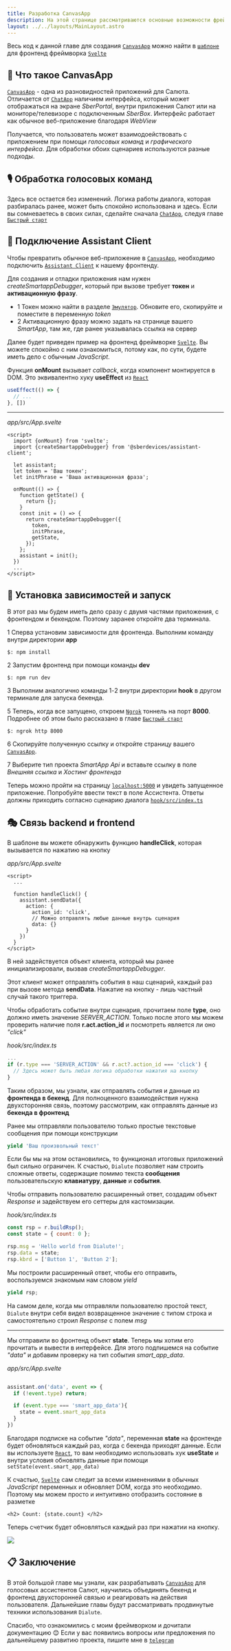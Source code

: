 ```yaml
---
title: Разработка CanvasApp
description: На этой странице рассматриваются основные возможности фреймворка для создания CanvasApp
layout: ../../layouts/MainLayout.astro
---
```


Весь код к данной главе для создания [`CanvasApp`](https://developers.sber.ru/docs/ru/va/background/basics/canvasapp) можно найти в [`шаблоне`](https://github.com/Dikower/dialute-starter-svelte) для фронтенд фреймворка [`Svelte`](https://ru.svelte.dev/)

## 📲 Что такое CanvasApp
[`CanvasApp`](https://developers.sber.ru/docs/ru/va/background/basics/canvasapp) - одна из разновидностей приложений для Салюта. Отличается от [`ChatApp`](https://developers.sber.ru/docs/ru/va/background/basics/chatapp) наличием интерфейса, который может отображаться на экране _SberPortal_, внутри приложения Салют или на мониторе/телевизоре с подключенным _SberBox_. Интерфейс работает как обычное веб-приложение благодаря _WebView_

Получается, что пользователь может взаимодоействовать с приложением при помощи _голосовых команд_ и _графического интерфейса_. Для обработки обоих сценариев используются разные подходы.

## 🎙 Обработка голосовых команд
Здесь все остается без изменений. Логика работы диалога, которая разбиралась ранее, может быть спокойно использована и здесь. Если вы сомневаетесь в своих силах, сделайте сначала [`ChatApp`](https://developers.sber.ru/docs/ru/va/background/basics/chatapp), следуя главе [`Быстрый старт`](3.startup)

## 🔨 Подключение Assistant Client
Чтобы превратить обычное веб-приложение в [`CanvasApp`](https://developers.sber.ru/docs/ru/va/background/basics/canvasapp), необходимо подключить [`Assistant Client`](https://developers.sber.ru/docs/ru/va/reference/assistant-client/overview) к нашему фронтенду.

Для создания и отладки приложения нам нужен _createSmartappDebugger_, который при вызове требует __токен__ и __активационную фразу__.

- 1️ Токен можно найти в разделе [`Эмулятор`](https://developers.sber.ru/studio/settings/emulator). Обновите его, скопируйте и поместите в переменную _token_
- 2️ Активационную фразу можно задать на странице вашего _SmartApp_, там же, где ранее указывалась ссылка на сервер

Далее будет приведен пример на фронтенд фреймворке [`Svelte`](https://ru.svelte.dev/). Вы можете спокойно с ним ознакомиться, потому как, по сути, будете иметь дело с обычным _JavaScript_. 

Функция __onMount__ вызывает _callback_, когда компонент монтируется в DOM. Это эквивалентно хуку __useEffect__ из [`React`](https://ru.react.js.org/)
```js
useEffect(() => {
  // ...
}, [])
```
---
_app/src/App.svelte_
```svelte 
<script>
  import {onMount} from 'svelte';
  import {createSmartappDebugger} from '@sberdevices/assistant-client';

  let assistant;
  let token = 'Ваш токен';
  let initPhrase = 'Ваша активационная фраза';

  onMount(() => {
    function getState() {
      return {};
    }
    const init = () => {
      return createSmartappDebugger({
        token,
        initPhrase,
        getState,
      });
    };
    assistant = init();
  })
  ...
</script>
```

## 🚀 Установка зависимостей и запуск
В этот раз мы будем иметь дело сразу с двумя частями приложения, с фронтендом и бекендом. Поэтому заранее откройте два терминала.

1️ Сперва установим зависимости для фронтенда. Выполним команду внутри директории __app__
```shell
$: npm install
```
2️ Запустим фронтенд при помощи команды __dev__
```shell
$: npm run dev
```
3️ Выполним аналогично команды 1️-2️ внутри директории __hook__ в другом терминале для запуска бекенда.

5️ Теперь, когда все запущено, откроем [`Ngrok`](https://ngrok.com/) тоннель на порт __8000__. Подробнее об этом было рассказано в главе [`Быстрый старт`](3.startup#-%D0%B4%D0%BB%D1%8F-%D1%87%D0%B5%D0%B3%D0%BE-%D0%BD%D1%83%D0%B6%D0%B5%D0%BD-ngrok)
```shell
$: ngrok http 8000
```
6️ Скопируйте полученную ссылку и откройте страницу вашего [`CanvasApp`](https://developers.sber.ru/docs/ru/va/background/basics/canvasapp).

7️ Выберите тип проекта _SmartApp Api_ и вставьте ссылку в поле _Внешняя ссылка_ и _Хостинг фронтенда_

Теперь можно пройти на страницу [`localhost:5000`](http://localhost:5000/) и увидеть запущенное приложение. Попробуйте ввести текст в поле Ассистента. Ответы должны приходить согласно сценарию диалога [`hook/src/index.ts`](https://github.com/Dikower/dialute-starter-svelte/blob/master/hook/src/index.ts)

## 🎭 Связь backend и frontend
В шаблоне вы можете обнаружить функцию __handleClick__, которая вызывается по нажатию на кнопку

_app/src/App.svelte_
```svelte
<script>
  ...
  
  function handleClick() {
    assistant.sendData({
      action: {
        action_id: 'click',
        // Можно отправлять любые данные внутрь сценария
        data: {}
      }
    })
  }
</script>
```

В ней задействуется объект клиента, который мы ранее инициализировали, вызвав _createSmartappDebugger_. 

Этот клиент может отправлять события в наш сценарий, каждый раз при вызове метода __sendData__. Нажатие на кнопку - лишь частный случай такого триггера.

Чтобы обработать событие внутри сценария, прочитаем поле __type__, оно должно иметь значение *SERVER_ACTION*. Только после этого мы можем проверить наличие поля **r.act.action_id** и посмотреть является ли оно _"click"_

_hook/src/index.ts_

```js
...
if (r.type === 'SERVER_ACTION' && r.act?.action_id === 'click') {
  // Здесь может быть любая логика обработки нажатия на кнопку
}
```

Таким образом, мы узнали, как отправлять события и данные из __фронтенда в бекенд__.
Для полноценного взаимодействия нужна двyxcтopoнняя связь, поэтому рассмотрим, как отправлять данные из __бекенда в фронтенд__

Ранее мы отправляли пользователю только простые текстовые сообщения при помощи конструкции
```js
yield 'Ваш произвольный текст'
```
Если бы мы на этом остановились, то функционал итоговых приложений был сильно ограничен. К счастью, `Dialute` позволяет нам строить сложные ответы, содержащие помимо текста __сообщения__ пользовательскую __клавиатуру__, __данные__ и __события__. 

Чтобы отправить пользователю расширенный ответ, создадим объект _Response_ и задействуем его сеттеры для кастомизации.

_hook/src/index.ts_
```js
const rsp = r.buildRsp();
const state = { count: 0 };

rsp.msg = 'Hello world from Dialute!';
rsp.data = state;
rsp.kbrd = ['Button 1', 'Button 2'];
```
Мы построили расширенный ответ, чтобы его отправить, воспользуемся знакомым нам словом _yield_
```js
yield rsp;
```
На самом деле, когда мы отправляли пользователю простой текст, `Dialute` внутри себя видел возвращенное значение с типом строка и самостоятельно строил _Response_ с полем _msg_

---

Мы отправили во фронтенд объект __state__. Теперь мы хотим его прочитать и вывести в интерфейсе.
Для этого подпишемся на событие _"data"_ и добавим проверку на тип события *smart_app_data*.

_app/src/App.svelte_
```js

assistant.on('data', event => {
  if (!event.type) return;

  if (event.type === 'smart_app_data'){
    state = event.smart_app_data
  }
})
```
Благодаря подписке на событие _"data"_, переменная __state__ на фронтенде будет обновляться каждый раз, когда с бекенда приходят данные.
Если вы используете [`React`](https://ru.react.js.org/), то вам необходимо использовать хук __useState__ и внутри условия обновлять данные при помощи `setState(event.smart_app_data)`

К счастью, [`Svelte`](https://ru.svelte.dev/) сам следит за всеми изменениями в обычных _JavaScript_ переменных и обновляет DOM, когда это необходимо. Поэтому мы можем просто и интуитивно отобразить состояние в разметке 

```svelte
<h2> Count: {state.count} </h2>
```
Теперь счетчик будет обновляться каждый раз при нажатии на кнопку.

<img src="/preview.webp">

## 📋 Заключение
В этой большой главе мы узнали, как разрабатывать [`CanvasApp`](https://developers.sber.ru/docs/ru/va/background/basics/canvasapp) для голосовых ассистентов Салют, научились объединять бекенд и фронтенд двухсторонней связью и реагировать на действия пользователя. Дальнейшие главы будут рассматривать продвинутые техники использования `Dialute`.

Спасибо, что ознакомились с моим фреймворком и дочитали документацию 😊 
Если у вас появились вопросы или предложения по дальнейшему развитию проекта, пишите мне в [`telegram`](https://t.me/din_dm)
